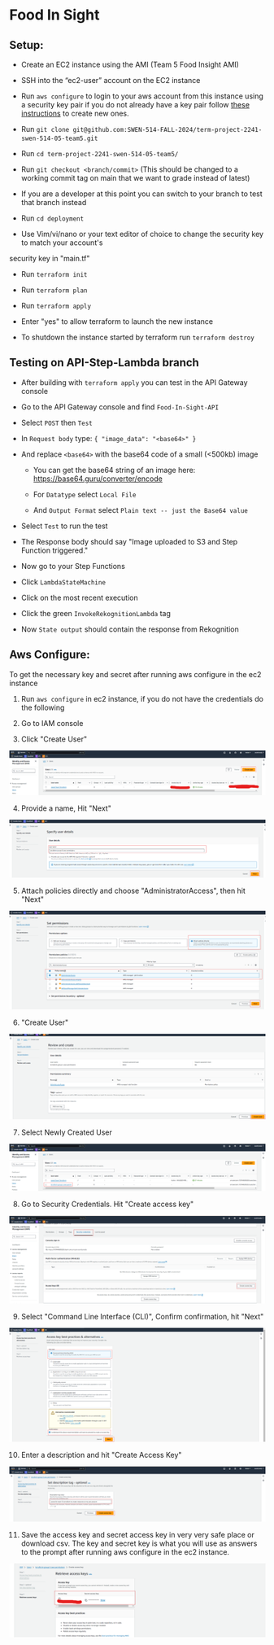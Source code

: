 
# Food In Sight

  

## Setup:

  

- Create an EC2 instance using the AMI (Team 5 Food Insight AMI)

- SSH into the “ec2-user” account on the EC2 instance

- Run `aws configure` to login to your aws account from this instance using a security key pair if you do not already have a key pair follow [these instructions](#aws-configure) to create new ones.

- Run `git clone git@github.com:SWEN-514-FALL-2024/term-project-2241-swen-514-05-team5.git`

- Run `cd term-project-2241-swen-514-05-team5/`

- Run `git checkout <branch/commit>` (This should be changed to a working commit tag on main that we want to grade instead of latest)

- If you are a developer at this point you can switch to your branch to test that branch instead

- Run `cd deployment`

- Use Vim/vi/nano or your text editor of choice to change the security key to match your account's

security key in "main.tf"

- Run `terraform init`

- Run `terraform plan`

- Run `terraform apply`

- Enter "yes" to allow terraform to launch the new instance

- To shutdown the instance started by terraform run `terraform destroy`

## Testing on API-Step-Lambda branch
- After building with `terraform apply` you can test in the API Gateway console
- Go to the API Gateway console and find `Food-In-Sight-API`
- Select `POST` then `Test`
- In `Request body` type:
`{
	"image_data": "<base64>"
}`
- And replace `<base64>` with the base64 code of a small (<500kb) image

	- You can get the base64 string of an image here: https://base64.guru/converter/encode

	 - For `Datatype` select `Local File`
	 - And `Output Format` select `Plain text -- just the Base64 value`
 - Select `Test` to run the test
 - The Response body should say "Image uploaded to S3 and Step Function triggered."

- Now go to your Step Functions
- Click `LambdaStateMachine`
- Click on the most recent execution
- Click the green `InvokeRekognitionLambda` tag
- Now `State output` should contain the response from Rekognition

## Aws Configure:

  

To get the necessary key and secret after running aws configure in the ec2 instance

  

1. Run `aws configure` in ec2 instance, if you do not have the credentials do the following

2. Go to IAM console

3. Click "Create User"

![alt text](readme-image/image.png)

4. Provide a name, Hit "Next"

![alt text](readme-image/image2.png)

5. Attach policies directly and choose "AdministratorAccess", then hit "Next"

![alt text](readme-image/image3.png)

6. "Create User"

![alt text](readme-image/image4.png)

7. Select Newly Created User

![alt text](readme-image/image5.png)

8. Go to Security Credentials. Hit "Create access key"

![alt text](readme-image/image6.png)

9. Select "Command Line Interface (CLI)", Confirm confirmation, hit "Next"

![alt text](readme-image/image7.png)

10. Enter a description and hit "Create Access Key"

![alt text](readme-image/image8.png)

11. Save the access key and secret access key in very very safe place or download csv. The key and secret key is what you will use as answers to the prompt after running aws configure in the ec2 instance.

![alt text](readme-image/image9.png)